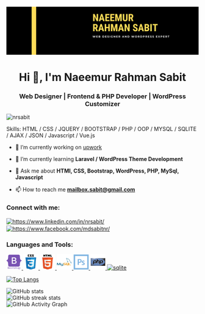 ![I am a professional Web Designer and WordPress Expert](https://github.com/nrsabit/nrsabit/blob/main/nrsabit-banner.png)

<h1 align="center">Hi 👋, I'm Naeemur Rahman Sabit</h1>
<h3 align="center">Web Designer | Frontend & PHP Developer | WordPress Customizer</h3>

<p align="left"> <img src="https://komarev.com/ghpvc/?username=nrsabit&label=Profile%20views&color=0e75b6&style=flat" alt="nrsabit" /> </p>

Skills: HTML / CSS / JQUERY / BOOTSTRAP / PHP / OOP / MYSQL / SQLITE / AJAX / JSON / Javascript / Vue.js

- 🔭 I’m currently working on [upwork](https://www.upwork.com)

- 🌱 I’m currently learning **Laravel / WordPress Theme Development**

- 💬 Ask me about **HTMl, CSS, Bootstrap, WordPress, PHP, MySql, Javascript**

- 📫 How to reach me **mailbox.sabit@gmail.com**

<h3 align="left">Connect with me:</h3>
<p align="left">
<a href="https://linkedin.com/in/https://www.linkedin.com/in/nrsabit/" target="blank"><img align="center" src="https://raw.githubusercontent.com/rahuldkjain/github-profile-readme-generator/master/src/images/icons/Social/linked-in-alt.svg" alt="https://www.linkedin.com/in/nrsabit/" height="30" width="40" /></a>
<a href="https://fb.com/https://www.facebook.com/mdsabitnr/" target="blank"><img align="center" src="https://raw.githubusercontent.com/rahuldkjain/github-profile-readme-generator/master/src/images/icons/Social/facebook.svg" alt="https://www.facebook.com/mdsabitnr/" height="30" width="40" /></a>
</p>

<h3 align="left">Languages and Tools:</h3>
<p align="left"> <a href="https://getbootstrap.com" target="_blank" rel="noreferrer"> <img src="https://raw.githubusercontent.com/devicons/devicon/master/icons/bootstrap/bootstrap-plain-wordmark.svg" alt="bootstrap" width="40" height="40"/> </a> <a href="https://www.w3schools.com/css/" target="_blank" rel="noreferrer"> <img src="https://raw.githubusercontent.com/devicons/devicon/master/icons/css3/css3-original-wordmark.svg" alt="css3" width="40" height="40"/> </a> <a href="https://www.w3.org/html/" target="_blank" rel="noreferrer"> <img src="https://raw.githubusercontent.com/devicons/devicon/master/icons/html5/html5-original-wordmark.svg" alt="html5" width="40" height="40"/> </a> <a href="https://www.mysql.com/" target="_blank" rel="noreferrer"> <img src="https://raw.githubusercontent.com/devicons/devicon/master/icons/mysql/mysql-original-wordmark.svg" alt="mysql" width="40" height="40"/> </a> <a href="https://www.photoshop.com/en" target="_blank" rel="noreferrer"> <img src="https://raw.githubusercontent.com/devicons/devicon/master/icons/photoshop/photoshop-line.svg" alt="photoshop" width="40" height="40"/> </a> <a href="https://www.php.net" target="_blank" rel="noreferrer"> <img src="https://raw.githubusercontent.com/devicons/devicon/master/icons/php/php-original.svg" alt="php" width="40" height="40"/> </a> <a href="https://www.sqlite.org/" target="_blank" rel="noreferrer"> <img src="https://www.vectorlogo.zone/logos/sqlite/sqlite-icon.svg" alt="sqlite" width="40" height="40"/> </a> </p>

[![Top Langs](https://github-readme-stats.vercel.app/api/top-langs/?username=nrsabit)](https://github.com/anuraghazra/github-readme-stats)

![GitHub stats](https://github-readme-stats.vercel.app/api?username=nrsabit&show_icons=true)  
![GitHub streak stats](https://github-readme-streak-stats.herokuapp.com/?user=nrsabit)  
![GitHub Activity Graph](https://activity-graph.herokuapp.com/graph?username=nrsabit)  

